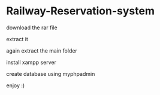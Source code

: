 # Railway-Reservation-system

download the rar file

extract it

again extract the main folder

install xampp server

create database using myphpadmin

enjoy :)

